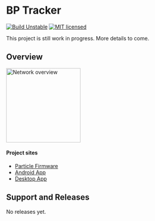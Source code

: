 BP Tracker
==========

[![Build Unstable][shield-unstable]](#)
[![MIT licensed][shield-license]](#)

This project is still work in progress. More details to come.

Overview
-----------------

<img width="200px" src="https://rawgit.com/BP-Tracker/BP-Tracker.github.io/master/assets/images/network-overview.png" alt="Network overview" />


#### Project sites
  - [Particle Firmware][bp-tracker-particle]
  - [Android App][bp-tracker-android]
  - [Desktop App][bp-tracker-desktop]

Support and Releases
-------

No releases yet.

[shield-unstable]: https://img.shields.io/badge/build-unstable-red.svg
[shield-license]: https://img.shields.io/badge/license-MIT-blue.svg

[bp-tracker-particle]: https://github.com/BP-Tracker/bp-tracker-particle
[bp-tracker-android]: https://github.com/BP-Tracker/bp-tracker-android
[bp-tracker-desktop]: https://github.com/BP-Tracker/bp-tracker-desktop
